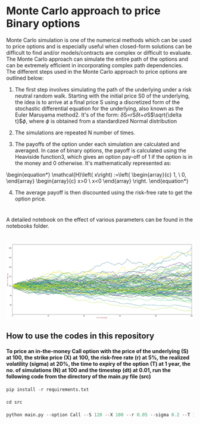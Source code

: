 
# Monte Carlo approach to price Binary options


Monte Carlo simulation is one of the numerical methods which can be used to price options and is especially useful when closed-form solutions can be difficult to find and/or models/contracts are complex or difficult to evaluate. The Monte Carlo approach can simulate the entire path of the options and can be extremely efficient in incorporating complex path dependencies. The different steps used in the Monte Carlo approach to price options are outlined below:

1. The first step involves simulating the path of the underlying under a risk neutral random walk. Starting with the initial price S0 of the underlying, the idea is to arrive at a final price S using a discretized form of the stochastic differential equation for the underlying, also known as the Euler Maruyama method2. It's of the form: $\delta$S=rS$\delta$t+$\sigma$S$\sqrt{\delta t}$$\phi$, where $\phi$ is obtained from a standardized Normal distribution

2. The simulations are repeated N number of times.

3. The payoffs of the option under each simulation are calculated and averaged. In case of binary options, the payoff is calculated using the Heaviside function3, which gives an option pay-off of 1 if the option is in the money and 0 otherwise. It's mathematically represented as:

\begin{equation*} \mathcal{H}\left( x\right) :=\left{ \begin{array}{c} 1, \ 0, \end{array} \begin{array}{c} x>0 \ x<0 \end{array} \right. \end{equation*}

4. The average payoff is then discounted using the risk-free rate to get the option price.

#
A detailed notebook on the effect of various parameters can be found in the notebooks folder.

#
![Simulation of the prices of the underlying](images/README_8_1.png)

## How to use the codes in this repository

#### To price an in-the-money Call option with the price of the underlying (S) at 100, the strike price (X) at 100, the risk-free rate (r) at 5%, the realized volatility (sigma) at 20%, the time to expiry of the option (T) at 1 year, the no. of simulations (N) at 100 and the timestep (dt) at 0.01, run the following code from the directory of the main.py file (src) 

```python
pip install -r requirements.txt

cd src

python main.py --option Call --S 120 --X 100 --r 0.05 --sigma 0.2 --T 1 --dt 0.01 --N 1000

